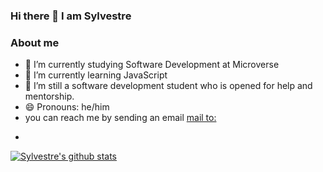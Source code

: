 ### Hi there 👋 I am Sylvestre

### About me

- 🔭 I’m currently studying Software Development at Microverse
- 🌱 I’m currently learning JavaScript
- 🤔 I’m still a software development student who is opened for help and mentorship.
- 😄 Pronouns: he/him
- you can reach me by sending an email [mail to:](pasytchangwa@gmail.com)

<!--
**pasytchangwa/Pasytchangwa** is a ✨ _special_ ✨ repository because its `README.md` (this file) appears on your GitHub profile.

Here are some ideas to get you started:
### About me

- 🔭 I’m currently working on ...
- 🌱 I’m currently learning ...
- 👯 I’m looking to collaborate on ...
- 🤔 I’m looking for help with ...
- 💬 Ask me about ...
- 📫 How to reach me: ...
- 😄 Pronouns: ...
- ⚡ Fun fact: ...
-->
-

[![Sylvestre's github stats](https://github-readme-stats.vercel.app/api?username=pasytchangwa)](https://github.com/pasytchangwa/github-readme-stats)

